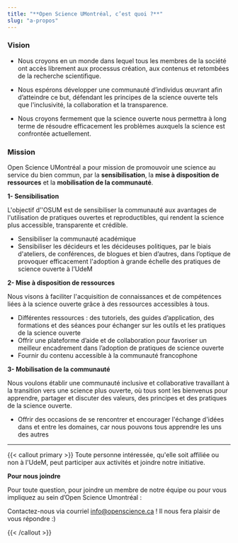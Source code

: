 ```yaml
---
title: "**Open Science UMontréal, c’est quoi ?**"
slug: "a-propos"
---
```

### **Vision** 

* Nous croyons en un monde dans lequel tous les membres de la société ont accès librement aux processus création, aux contenus et retombées de la recherche scientifique.

* Nous espérons développer une communauté d’individus œuvrant afin d’atteindre ce but, défendant les principes de la science ouverte tels que l'inclusivité, la collaboration et la transparence.

* Nous croyons fermement que la science ouverte nous permettra à long terme de résoudre efficacement les problèmes auxquels la science est confrontée actuellement.

###  **Mission**

Open Science UMontréal a pour mission de promouvoir une science au service du bien commun, par la **sensibilisation**, la **mise à disposition de ressources** et la **mobilisation de la communauté**.

**1- Sensibilisation**

L'objectif d’'OSUM est de sensibiliser la communauté aux avantages de l'utilisation de pratiques ouvertes et reproductibles, qui rendent la science plus accessible, transparente et crédible.

*   Sensibiliser la communauté académique
*   Sensibiliser les décideurs et les décideuses politiques, par le biais d'ateliers, de conférences, de blogues et bien d’autres, dans l’optique de provoquer efficacement l'adoption à grande échelle des pratiques de science ouverte à l’UdeM

**2- Mise à disposition de ressources**

Nous visons à faciliter l'acquisition de connaissances et de compétences liées à la science ouverte grâce à des ressources accessibles à tous. 



*   Différentes ressources : des tutoriels, des guides d’application, des formations et des séances pour échanger sur les outils et les pratiques de la science ouverte
*   Offrir une plateforme d’aide et de collaboration pour favoriser un meilleur encadrement dans l’adoption de pratiques de science ouverte
*   Fournir du contenu accessible à la communauté francophone 

**3- Mobilisation de la communauté**

Nous voulons établir une communauté inclusive et collaborative travaillant à la transition vers une science plus ouverte, où tous sont les bienvenus pour apprendre, partager et discuter des valeurs, des principes et des pratiques de la science ouverte.



*   Offrir des occasions de se rencontrer et encourager l'échange d'idées dans et entre les domaines, car nous pouvons tous apprendre les uns des autres


--------------------------------------------



{{< callout primary >}}
Toute personne intéressée, qu'elle soit affiliée ou non à l'UdeM, peut participer aux activités et joindre notre initiative. 

**Pour nous joindre**

Pour toute question, pour joindre un membre de notre équipe ou pour vous impliquez au sein d’Open Science Umontréal :

Contactez-nous via courriel  [info@openscience.ca](mailto:info@openscience.ca) ! Il nous fera plaisir de vous répondre :)

{{< /callout >}}